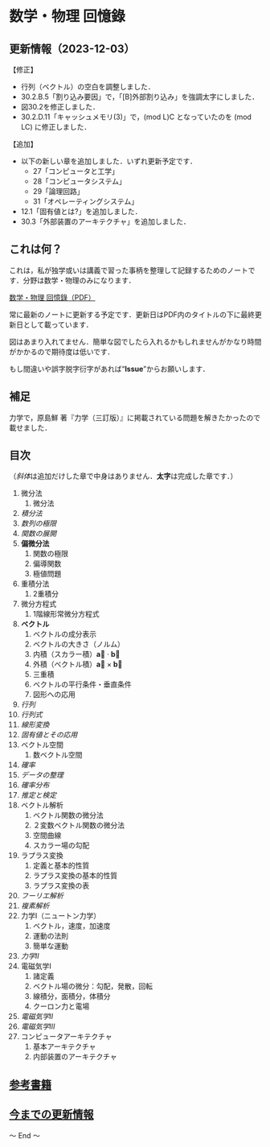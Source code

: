 # 数学・物理 回憶錄



## 更新情報（2023-12-03）

【修正】
- 行列（ベクトル）の空白を調整しました．
- 30.2.B.5「割り込み要因」で，「[B]外部割り込み」を強調太字にしました．
- 図30.2を修正しました．
- 30.2.D.11「キャッシュメモリ(3)」で，(mod L)C となっていたのを (mod LC) に修正しました．

【追加】
- 以下の新しい章を追加しました．いずれ更新予定です．
	- 27「コンピュータと工学」
	- 28「コンピュータシステム」
	- 29「論理回路」
	- 31「オペレーティングシステム」
- 12.1「固有値とは?」を追加しました．
- 30.3「外部装置のアーキテクチャ」を追加しました．

## これは何？

これは，私が独学或いは講義で習った事柄を整理して記録するためのノートです．分野は数学・物理のみになります．

[数学・物理 回憶錄（PDF）](Doc/メイン.pdf)

常に最新のノートに更新する予定です．更新日はPDF内のタイトルの下に最終更新日として載っています．

図はあまり入れてません．簡単な図でしたら入れるかもしれませんがかなり時間がかかるので期待度は低いです．


もし間違いや誤字脱字衍字があれば“**Issue**”からお願いします．

## 補足

力学で，原島鮮 著『力学（三訂版）』に掲載されている問題を解きたかったので載せました．


## 目次
（*斜体*は追加だけした章で中身はありません．**太字**は完成した章です．）

1. 微分法
	1. 微分法
1. *積分法*
1. *数列の極限*
1. *関数の展開*
1. **偏微分法**
	1. 関数の極限
	1. 偏導関数
	1. 極値問題
1. 重積分法
	1. 2重積分
1. 微分方程式
	1. 1階線形常微分方程式
1. **ベクトル**
	1. ベクトルの成分表示
	1. ベクトルの大きさ（ノルム）
	1. 内積（スカラー積）$\mathbf{\overrightarrow{a}} \cdot \mathbf{\overrightarrow{b}}$
	1. 外積（ベクトル積）$\mathbf{\overrightarrow{a}} \times \mathbf{\overrightarrow{b}}$
	1. 三重積
	1. ベクトルの平行条件・垂直条件
	1. 図形への応用
1. *行列*
1. *行列式*
1. *線形変換*
1. *固有値とその応用*
1. ベクトル空間
	1. 数ベクトル空間
1. *確率*
1. *データの整理*
1. *確率分布*
1. *推定と検定*
1. ベクトル解析
	1. ベクトル関数の微分法
	1. ２変数ベクトル関数の微分法
	1. 空間曲線
	1. スカラー場の勾配
1. ラプラス変換
	1. 定義と基本的性質
	1. ラプラス変換の基本的性質
	1. ラプラス変換の表
1. *フーリエ解析*
1. *複素解析*
1. 力学I（ニュートン力学）
	1. ベクトル，速度，加速度
	1. 運動の法則
	1. 簡単な運動
1. *力学II*
1. 電磁気学I
	1. 諸定義
	1. ベクトル場の微分：勾配，発散，回転
	1. 線積分，面積分，体積分
	1. クーロン力と電場
1. *電磁気学II*
1. *電磁気学III*
1. コンピュータアーキテクチャ
	1. 基本アーキテクチャ
	1. 内部装置のアーキテクチャ

## [参考書籍](REFERENCE.md)




## [今までの更新情報](VERSION.md)

～ End ～
